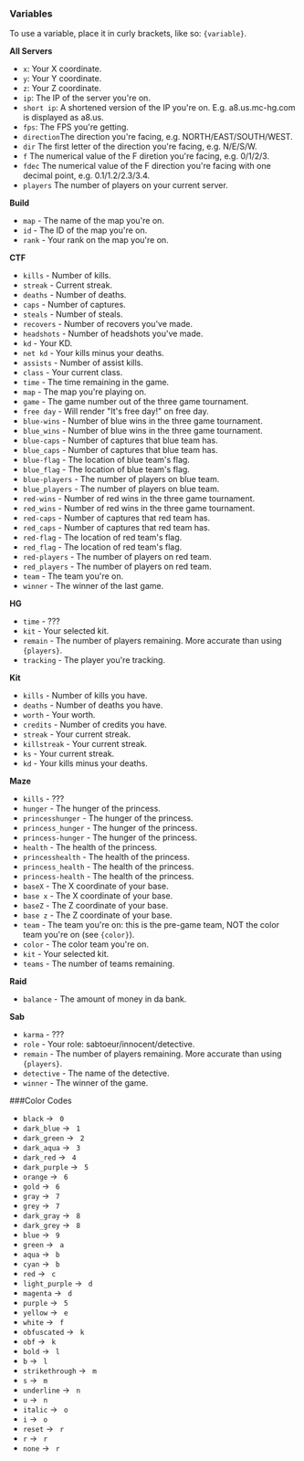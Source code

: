 ### Variables
To use a variable, place it in curly brackets, like so: `{variable}`.

**All Servers**
- `x`: Your X coordinate.
- `y`: Your Y coordinate.
- `z`: Your Z coordinate.
- `ip`: The IP of the server you're on.
- `short ip`: A shortened version of the IP you're on. E.g. a8.us.mc-hg.com is displayed as a8.us.
- `fps`: The FPS you're getting.
- `direction`The direction you're facing, e.g. NORTH/EAST/SOUTH/WEST.
- `dir` The first letter of the direction you're facing, e.g. N/E/S/W.
- `f` The numerical value of the F diretion you're facing, e.g. 0/1/2/3.
- `fdec` The numerical value of the F direction you're facing with one decimal point, e.g. 0.1/1.2/2.3/3.4.
- `players` The number of players on your current server.

**Build**
- `map` - The name of the map you're on.
- `id` - The ID of the map you're on.
- `rank` - Your rank on the map you're on.

**CTF**
- `kills` - Number of kills.
- `streak` - Current streak.
- `deaths` - Number of deaths.
- `caps` - Number of captures.
- `steals` - Number of steals.
- `recovers` - Number of recovers you've made.
- `headshots` - Number of headshots you've made.
- `kd` - Your KD.
- `net kd` - Your kills minus your deaths.
- `assists` - Number of assist kills.
- `class` - Your current class.
- `time` - The time remaining in the game.
- `map` - The map you're playing on.
- `game` - The game number out of the three game tournament.
- `free day` - Will render "It's free day!" on free day.
- `blue-wins` - Number of blue wins in the three game tournament.
- `blue_wins` - Number of blue wins in the three game tournament.
- `blue-caps` - Number of captures that blue team has.
- `blue_caps` - Number of captures that blue team has.
- `blue-flag` - The location of blue team's flag.
- `blue_flag` - The location of blue team's flag.
- `blue-players` - The number of players on blue team.
- `blue_players` - The number of players on blue team.
- `red-wins` - Number of red wins in the three game tournament.
- `red_wins` - Number of red wins in the three game tournament.
- `red-caps` - Number of captures that red team has.
- `red_caps` - Number of captures that red team has.
- `red-flag` - The location of red team's flag.
- `red_flag` - The location of red team's flag.
- `red-players` - The number of players on red team.
- `red_players` - The number of players on red team.
- `team` - The team you're on.
- `winner` - The winner of the last game.

**HG**
- `time` - ???
- `kit` - Your selected kit.
- `remain` - The number of players remaining. More accurate than using `{players}`.
- `tracking` - The player you're tracking.

**Kit**
- `kills` - Number of kills you have.
- `deaths` - Number of deaths you have.
- `worth` - Your worth.
- `credits` - Number of credits you have.
- `streak` - Your current streak.
- `killstreak` - Your current streak.
- `ks` - Your current streak.
- `kd` - Your kills minus your deaths.

**Maze**
- `kills` - ???
- `hunger` - The hunger of the princess.
- `princesshunger` - The hunger of the princess.
- `princess_hunger` - The hunger of the princess.
- `princess-hunger` - The hunger of the princess.
- `health` - The health of the princess.
- `princesshealth` - The health of the princess.
- `princess_health` - The health of the princess.
- `princess-health` - The health of the princess.
- `baseX` - The X coordinate of your base.
- `base x` - The X coordinate of your base.
- `baseZ` - The Z coordinate of your base.
- `base z` - The Z coordinate of your base.
- `team` - The team you're on: this is the pre-game team, NOT the color team you're on (see `{color}`).
- `color` - The color team you're on.
- `kit` - Your selected kit.
- `teams` - The number of teams remaining.

**Raid**
- `balance` - The amount of money in da bank.

**Sab**
- `karma` - ???
- `role` - Your role: sabtoeur/innocent/detective.
- `remain` - The number of players remaining. More accurate than using `{players}`.
- `detective` - The name of the detective.
- `winner` - The winner of the game.

###Color Codes
- `black` -> ` 0`
- `dark_blue` -> ` 1`
- `dark_green` -> ` 2`
- `dark_aqua` -> ` 3`
- `dark_red` -> ` 4`
- `dark_purple` -> ` 5`
- `orange` -> ` 6`
- `gold` -> ` 6`
- `gray` -> ` 7`
- `grey` -> ` 7`
- `dark_gray` -> ` 8`
- `dark_grey` -> ` 8`
- `blue` -> ` 9`
- `green` -> ` a`
- `aqua` -> ` b`
- `cyan` -> ` b`
- `red` -> ` c`
- `light_purple` -> ` d`
- `magenta` -> ` d`
- `purple` -> ` 5`
- `yellow` -> ` e`
- `white` -> ` f`
- `obfuscated` -> ` k`
- `obf` -> ` k`
- `bold` -> ` l`
- `b` -> ` l`
- `strikethrough` -> ` m`
- `s` -> ` m`
- `underline` -> ` n`
- `u` -> ` n`
- `italic` -> ` o`
- `i` -> ` o`
- `reset` -> ` r`
- `r` -> ` r`
- `none` -> ` r`
